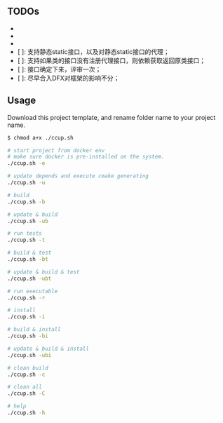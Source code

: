 ## TODOs

- [x]: 支持一个对象注册多个DFX代理接口；
- [x]: 支持如果类没有注册，则依赖获取的代理返回原类；
- [x]: 支持用户注册多种不同的Proxy链条；
- [ ]: 支持静态static接口，以及对静态static接口的代理；
- [ ]: 支持如果类的接口没有注册代理接口，则依赖获取返回原类接口；
- [ ]: 接口确定下来，评审一次；
- [ ]: 尽早合入DFX对框架的影响不分；

## Usage

Download this project template, and rename folder name to your project name.

```sh
$ chmod a+x ./ccup.sh

# start project from docker env
# make sure docker is pre-installed on the system.
./ccup.sh -e

# update depends and execute cmake generating
./ccup.sh -u

# build
./ccup.sh -b

# update & build
./ccup.sh -ub

# run tests
./ccup.sh -t

# build & test
./ccup.sh -bt

# update & build & test
./ccup.sh -ubt

# run executable
./ccup.sh -r

# install
./ccup.sh -i

# build & install
./ccup.sh -bi

# update & build & install
./ccup.sh -ubi

# clean build
./ccup.sh -c

# clean all
./ccup.sh -C

# help
./ccup.sh -h
```
